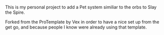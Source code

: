 This is my personal project to add a Pet system similiar to the orbs to Slay the Spire.

Forked from the ProTemplate by Vex in order to have a nice set up from the get go, and because people I know were already using that template.
